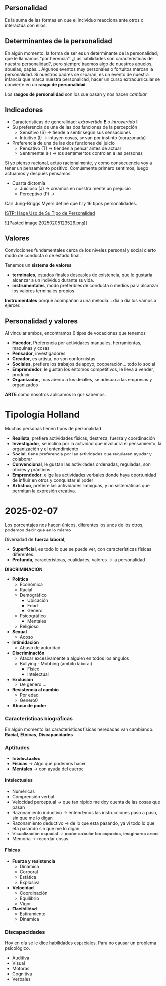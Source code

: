 ## Personalidad

Es la suma de las formas en que el individuo reacciona ante otros o interactúa con ellos. 

## Determinantes de la personalidad

En algún momento, la forma de ser es un determinante de la personalidad, que le llamamos "por herencia". 
¿Las habilidades son características de nuestra personalidad?, pero siempre traemos algo de nuestros abuelos, abuelas, papás...
Algunos eventos muy personales o fortuitos marcan la personalidad. Si nuestros padres se separan, es un evento de nuestra infancia que marca nuestra personalidad, hacer un curso extracurricular se convierte en un **rasgo de personalidad**.

Los **rasgos de personalidad** son los que pasan y nos hacen *cambiar*

## Indicadores

- Características de generalidad: *extrovertido* **E** o *introvertido* **I**
- Su preferencia de una de las dos funciones de la percepción
	- Sensitivo (S) -> tiende a sentir según sus sensaciones
	- Intuitivo (I) -> intuyen cosas, se van por instinto (corazonada)
- Preferencia de una de las dos funciones del juicio
	- Pensativo (T)       -> tienden a pensar antes de actuar
	- Sentimental (F)   -> los sentimientos controlan a las personas

Si yo pienso racional, actúo racionalmente, y como consecuencia voy a tener un pensamiento positivo. Comúnmente primero sentimos, luego actuamos y después pensamos.

- Cuarta dictomía
	- Juicioso (J) -> creamos en nuestra mente un prejuicio
	- Perceptivo (P) -> 

Carl Jung-Briggs Myers define que hay 16 tipos personalidades. 

[ISTP: Haga Uso de Su Tipo de Personalidad](https://www.humanmetrics.com/personalidad/tipo-istp?d=J18-Y-yEr2woeNuEmMXLA_hao-yAI1cX3z6BcSPwlWrvjazDH112hWwuOjYUa5NFx5QGNMr2lw2gk1zTezm9B-4N6bPM6ml3IpGIz1KwEik1)


![[Pasted image 20250205123526.png]]

## Valores

Convicciones fundamentales cerca de los niveles personal y social cierto modo de conducta o de estado final. 

Tenemos un **sistema de valores**
- **terminales**, estados finales deseables de existencia, que le gustaría alcanzar a un individuo durante su vida.
- **instrumentales**, modo preferibles de conducta o medios para alcanzar los valores terminales propios

**Instrumentales** porque acompañan a una melodía... día a día los vamos a ejercer.


## Personalidad y valores

Al vincular ambos, encontramos 6 tipos de vocaciones que tenemos
* **Hacedor**, Preferencia por actividades manuales, herramientas, maquinas y cosas
* **Pensador**, investigadores
* **Creador**, es artista, no son conformistas
* **Sociales**, prefiere los trabajos de apoyo, cooperación... todo lo social
* **Emprendedor**, le gustan los entornos competitivos, le lleva a vender, producir
* **Organizador**, mas atento a los detalles, se adecuo a las empresas y organizados

**ARTE** como nosotros aplicamos lo que sabemos.

# Tipología Holland

Muchas personas tienen tipos de personalidad

- **Realista**, prefiere actividades físicas, destreza, fuerza y coordinación
- **Investigador**, se inclina por la actividad que involucra el pensamiento, la organización y el entendimiento
- **Social**, tiene preferencia por las actividades que requieren ayudar y colaborar
- **Convencional**, le gustan las actividades ordenadas, reguladas, son oficies y prácticos
- **Emprendedor**, elige las actividades verbales donde haya oportunidad de influir en otros y conquistar el poder
- **Artístico**, prefiere las actividades ambiguas, y no sistemáticas que permitan la expresión creativa.


# 2025-02-07

Los porcentajes nos hacen únicos, diferentes los unos de los otros, podemos decir que es lo mismo

Diversidad de **fuerza laboral**, 

- **Superficial**, es todo lo que se puede ver, con características físicas diferentes.
- **Profunda**, características, cualidades, valores -> la personalidad

**DISCRIMINACIÓN**, 

- **Política**
	- Económica
	- Racial
	- Demográfico
		- Ubicación
		- Edad
		- Genero
	-  Psicográfico
		- Mentales
	- Religioso
- **Sexual**
	- Acoso
- **Intimidación**
	- Abuso de autoridad
- **Discriminación**
	- Atacar excesivamente a alguien en todos los ángulos
	- Bullying - Mobbing (ámbito laboral)
		- Físico
		- Intelectual
- **Exclusión**
	- De género …
- **Resistencia al cambio**
	- Por edad
	- Genero0
- **Abuso de poder**


### Características biográficas

En algún momento las características físicas heredadas van cambiando. **Racial**, **Étnicas**, **Discapacidades**

### Aptitudes

- **Intelectuales**
- **Físicas** -> Algo que podemos hacer
- **Mentales** -> con ayuda del cuerpo


#### Intelectuales

- Numéricas
- Comprensión verbal
- Velocidad perceptual -> que tan rápido me doy cuenta de las cosas que pasan
- Razonamiento inductivo -> entendemos las instrucciones paso a paso, sin que me lo digan
- Razonamiento deductivo -> de lo que esta pasando, ya vi todo lo que eta pasando sin que me lo digan
- Visualización espacial -> poder calcular los espacios, imaginarse areas
- Memoria -> recordar cosas


#### Físicas

- **Fuerza y resistencia**
	- Dinámica
	- Corporal
	- Estática
	- Explosiva
- **Velocidad**
	- Coordinación
	- Equilibrio
	- Vigor
- **Flexibilidad**
	- Estiramiento
	- Dinámica

### Discapacidades

Hoy en día se le dice habilidades especiales. Para no causar un problema psicológico.

- Auditiva
- Visual
- Motoras
- Cognitiva
- Verbales


